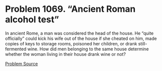 # Problem 1069. “Ancient Roman alcohol test”

In ancient Rome, a man was considered the head of the house. He “quite officially” could kick his wife out of the house if she cheated on him, made copies of keys to storage rooms, poisoned her children, or drank still-fermented wine. How did men belonging to the same house determine whether the woman living in their house drank wine or not?

[Problem Source](https://www.trizland.ru/tasks/5515/)